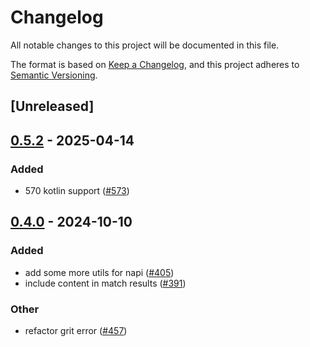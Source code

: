# Changelog

All notable changes to this project will be documented in this file.

The format is based on [Keep a Changelog](https://keepachangelog.com/en/1.0.0/),
and this project adheres to [Semantic Versioning](https://semver.org/spec/v2.0.0.html).

## [Unreleased]

## [0.5.2](https://github.com/getgrit/gritql/compare/grit-util-v0.5.1...grit-util-v0.5.2) - 2025-04-14

### Added

- 570 kotlin support ([#573](https://github.com/getgrit/gritql/pull/573))

## [0.4.0](https://github.com/getgrit/gritql/compare/grit-util-v0.3.0...grit-util-v0.4.0) - 2024-10-10

### Added

- add some more utils for napi ([#405](https://github.com/getgrit/gritql/pull/405))
- include content in match results ([#391](https://github.com/getgrit/gritql/pull/391))

### Other

- refactor grit error ([#457](https://github.com/getgrit/gritql/pull/457))
